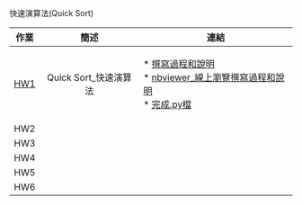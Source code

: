 快速演算法(Quick Sort)

| 作業 |          簡述         |                                                                                                                                                                                                                            連結                                                                                                                                                                                                                           |
|:----:|:---------------------:|:---------------------------------------------------------------------------------------------------------------------------------------------------------------------------------------------------------------------------------------------------------------------------------------------------------------------------------------------------------------------------------------------------------------------------------------------------------:|
|  [HW1](https://github.com/agying/leetcode-practices/tree/master/HW1) | Quick Sort_快速演算法 |<p align="left"> * [撰寫過程和說明](https://github.com/agying/leetcode-practices/blob/master/HW1/Quick%20Sort_04154135.ipynb)<br>* [nbviewer_線上瀏覽撰寫過程和說明](https://nbviewer.jupyter.org/github/agying/leetcode-practices/blob/master/HW1/Quick%20Sort_04154135.ipynb)<br>* [完成.py檔](https://github.com/agying/leetcode-practices/blob/master/HW1/Quick%20Sort_04154135.py)</p> |
|  HW2 |                       |                                                                                                                                                                                                                                                                                                                                                                                                                                                           |
|  HW3 |                       |                                                                                                                                                                                                                                                                                                                                                                                                                                                           |
|  HW4 |                       |                                                                                                                                                                                                                                                                                                                                                                                                                                                           |
|  HW5 |                       |                                                                                                                                                                                                                                                                                                                                                                                                                                                           |
|  HW6 |                       |                                                                                                                                                                                                                                                                                                                                                                                                                                                           |
